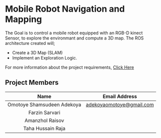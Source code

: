 # Mobile Robot Navigation and Mapping 
The Goal is to control a mobile robot equipped with an RGB-D kinect Sensor, to explore the environmant and compute a 3D map. The ROS architecture created will; 
* Create a 3D Map (SLAM)
* Implement an Exploration Logic. 

For more information about the project requirements, [Click Here](Docs/SofAR-Assignments-2020-2021.pdf)

## Project Members
| Name | Email Address |
|:---:|:---:|
|Omotoye Shamsudeen Adekoya| adekoyaomotoye@gmail.com|
|Farzin Sarvari| |
|Amanzhol Raisov| |
|Taha Hussain Raja| |

